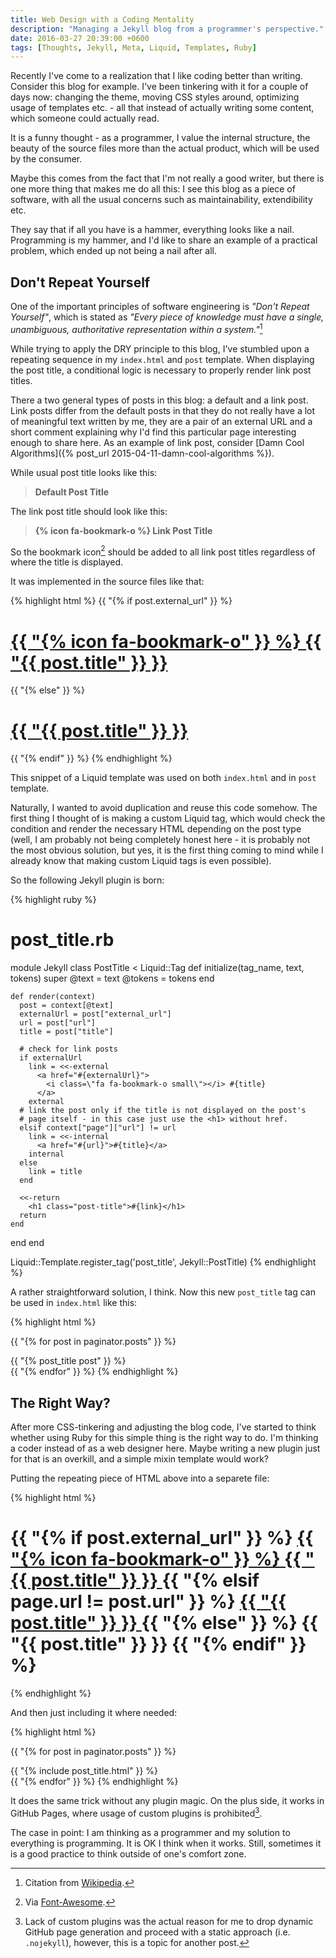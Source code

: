 ```yaml
---
title: Web Design with a Coding Mentality
description: "Managing a Jekyll blog from a programmer's perspective."
date: 2016-03-27 20:39:00 +0600
tags: [Thoughts, Jekyll, Meta, Liquid, Templates, Ruby]
---
```

Recently I've come to a realization that I like coding better than writing. Consider this blog for example. I've been tinkering with it for a couple of days now: changing the theme, moving CSS styles around, optimizing usage of templates etc. - all that instead of actually writing some content, which someone could actually read.

It is a funny thought - as a programmer, I value the internal structure, the beauty of the source files more than the actual product, which will be used by the consumer.

Maybe this comes from the fact that I'm not really a good writer, but there is one more thing that makes me do all this: I see this blog as a piece of software, with all the usual concerns such as
maintainability, extendibility etc.

They say that if all you have is a hammer, everything looks like a nail. Programming is my hammer, and I'd like to share an example of a practical problem, which ended up not being a nail after all.
<!--more-->

## Don't Repeat Yourself

One of the important principles of software engineering is *"Don't Repeat Yourself"*, which is stated as *"Every piece of knowledge must have a single, unambiguous, authoritative representation within a system."*[^1]

[^1]: Citation from [Wikipedia](https://en.wikipedia.org/wiki/Don%27t_repeat_yourself).

While trying to apply the DRY principle to this blog, I've stumbled upon a repeating sequence in my `index.html` and `post` template. When displaying the post title, a conditional logic is necessary to properly render link post titles.

<span class="note">
There a two general types of posts in this blog: a default and a link post. Link posts differ from the default posts in that they do not really have a lot of meaningful text written by me, they are a pair of an external URL and a short comment explaining why I'd find this particular page interesting enough to share here. As an example of link post, consider [Damn Cool Algorithms]({% post_url 2015-04-11-damn-cool-algorithms %}).
</span>

While usual post title looks like this:

>**Default Post Title**

The link post title should look like this:

>**{% icon fa-bookmark-o %} Link Post Title**

So the bookmark icon[^2] should be added to all link post titles regardless of where the title is displayed.

[^2]: Via [Font-Awesome](http://fontawesome.io).

It was implemented in the source files like that:

{% highlight html %}
{{ "{% if post.external_url" }} %}
  <h1 class="post-title">
    <a href="{{ "{{ post.external_url" }} }}">
      {{ "{% icon fa-bookmark-o" }} %} {{ "{{ post.title" }} }}
    </a>
   </h1>
{{ "{% else" }} %}
  <h1 class="post-title">
    <a href="{{ "{{ post.url" }} }}">
      {{ "{{ post.title" }} }}
    </a>
  </h1>
{{ "{% endif" }} %}
{% endhighlight %}

This snippet of a Liquid template was used on both `index.html` and in `post` template.

Naturally, I wanted to avoid duplication and reuse this code somehow. The first thing I thought of is making a custom Liquid tag, which would check the condition and render the necessary HTML depending
on the post type (well, I am probably not being completely honest here - it is probably not the most obvious solution, but yes, it is the first thing coming to mind while I already know that making custom Liquid tags is even possible).

So the following Jekyll plugin is born:

{% highlight ruby %}
# post_title.rb
module Jekyll
  class PostTitle < Liquid::Tag
    def initialize(tag_name, text, tokens)
      super
      @text = text
      @tokens = tokens
    end

    def render(context)
      post = context[@text]
      externalUrl = post["external_url"]
      url = post["url"]
      title = post["title"]

      # check for link posts
      if externalUrl
        link = <<-external
          <a href="#{externalUrl}">
            <i class=\"fa fa-bookmark-o small\"></i> #{title}
          </a>
        external
      # link the post only if the title is not displayed on the post's
      # page itself - in this case just use the <h1> without href.
      elsif context["page"]["url"] != url
        link = <<-internal
          <a href="#{url}">#{title}</a>
        internal
      else
        link = title
      end

      <<-return
        <h1 class="post-title">#{link}</h1>
      return
    end
  end
end

Liquid::Template.register_tag('post_title', Jekyll::PostTitle)
{% endhighlight %}

A rather straightforward solution, I think. Now this new `post_title` tag can be used in `index.html` like this:

{% highlight html %}
<!-- index.html -->
{{ "{% for post in paginator.posts" }} %}
  <div class="post">
    {{ "{% post_title post" }} %}
  </div>
{{ "{% endfor" }} %}
{% endhighlight %}

## The Right Way?

After more CSS-tinkering and adjusting the blog code, I've started to think whether using Ruby for this simple thing is the right way to do. I'm thinking a coder instead of as a web designer here. Maybe writing a new plugin just for that is an overkill, and a simple mixin template would work?

Putting the repeating piece of HTML above into a separete file:

{% highlight html %}
<!-- post_title.html -->
<h1 class="post-title">
{{ "{% if post.external_url" }} %}
  <a href="{{ "{{ post.external_url" }} }}">
    {{ "{% icon fa-bookmark-o" }} %} {{ "{{ post.title" }} }}
  </a>
{{ "{% elsif page.url != post.url" }} %}
  <a href="{{ "{{ post.url" }} }}">
    {{ "{{ post.title" }} }}
  </a>
{{ "{% else" }} %}
  {{ "{{ post.title" }} }}
{{ "{% endif" }} %}
</h1>
{% endhighlight %}

And then just including it where needed:

{% highlight html %}
<!-- index.html -->
{{ "{% for post in paginator.posts" }} %}
  <div class="post">
    {{ "{% include post_title.html" }} %}
  </div>
{{ "{% endfor" }} %}
{% endhighlight %}

It does the same trick without any plugin magic. On the plus side, it works in GitHub Pages, where usage of custom plugins is prohibited[^3].

[^3]: Lack of custom plugins was the actual reason for me to drop dynamic GitHub page generation and proceed with a static approach (i.e. `.nojekyll`), however, this is a topic for another post.

The case in point: I am thinking as a programmer and my solution to everything is programming. It is OK I think when it works. Still, sometimes it is a good practice to think outside of one's comfort zone.

